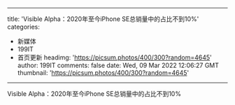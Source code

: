 
---
title: 'Visible Alpha：2020年至今iPhone SE总销量中的占比不到10%'
categories: 
 - 新媒体
 - 199IT
 - 首页更新
headimg: 'https://picsum.photos/400/300?random=4645'
author: 199IT
comments: false
date: Wed, 09 Mar 2022 12:06:27 GMT
thumbnail: 'https://picsum.photos/400/300?random=4645'
---

<div>   
Visible Alpha：2020年至今iPhone SE总销量中的占比不到10%  
</div>
            